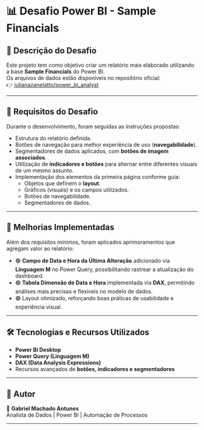 # 📊 Desafio Power BI - Sample Financials

## 📌 Descrição do Desafio
Este projeto tem como objetivo criar um relatório mais elaborado utilizando a base **Sample Financials** do Power BI.  
Os arquivos de dados estão disponíveis no repositório oficial:  
👉 [julianazanelatto/power_bi_analyst](https://github.com/julianazanelatto/power_bi_analyst)

---

## 🎯 Requisitos do Desafio
Durante o desenvolvimento, foram seguidas as instruções propostas:

- Estrutura do relatório definida.
- Botões de navegação para melhor experiência de uso (**navegabilidade**).
- Segmentadores de dados aplicados, com **botões de imagem associados**.
- Utilização de **indicadores e botões** para alternar entre diferentes visuais de um mesmo assunto.
- Implementação dos elementos da primeira página conforme guia:
  - Objetos que definem o **layout**.
  - Gráficos (visuais) e os campos utilizados.
  - Botões de navegabilidade.
  - Segmentadores de dados.

---

## 🚀 Melhorias Implementadas
Além dos requisitos mínimos, foram aplicados aprimoramentos que agregam valor ao relatório:

- 🟢 **Campo de Data e Hora da Última Alteração** adicionado via **Linguagem M** no Power Query, possibilitando rastrear a atualização do dashboard.
- 🟢 **Tabela Dimensão de Data e Hora** implementada via **DAX**, permitindo análises mais precisas e flexíveis no modelo de dados.
- 🟢 Layout otimizado, reforçando boas práticas de usabilidade e experiência visual.

---

## 🛠️ Tecnologias e Recursos Utilizados
- **Power BI Desktop**
- **Power Query (Linguagem M)**
- **DAX (Data Analysis Expressions)**
- Recursos avançados de **botões, indicadores e segmentadores**

---

## 📌 Autor
👤 **Gabriel Machado Antunes**  
Analista de Dados | Power BI | Automação de Processos  

---
